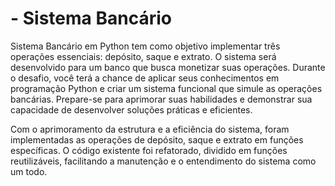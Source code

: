 # - Sistema Bancário
Sistema Bancário em Python tem como objetivo implementar três operações essenciais: depósito, saque e extrato. O sistema será desenvolvido para um banco que busca monetizar suas operações. Durante o desafio, você terá a chance de aplicar seus conhecimentos em programação Python e criar um sistema funcional que simule as operações bancárias. Prepare-se para aprimorar suas habilidades e demonstrar sua capacidade de desenvolver soluções práticas e eficientes.

Com o aprimoramento da estrutura e a eficiência do sistema, foram implementadas as operações de depósito, saque e extrato em funções específicas. O código existente foi refatorado, dividido em funções reutilizáveis, facilitando a manutenção e o entendimento do sistema como um todo.
